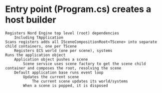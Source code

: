 # Entry point (Program.cs) creates a host builder
    Registers Nord Engine top level (root) dependencies 
        Including TApplication
    Scans registers adds all ISceneCompositionRoot<TScene> into separate child containers, one per TScene
        Registers ECS world (one per scene), systems
    Runs the application object
        Application object pushes a scene
            Scene service uses scene factory to get the scene child container and composes the root, resolving the scene
        Default application base runs event loop
            Updates the current scene
                The current scene updates its world/systems
            When a scene is popped, it is disposed